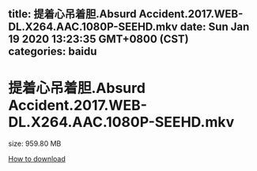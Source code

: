 
title: 提着心吊着胆.Absurd Accident.2017.WEB-DL.X264.AAC.1080P-SEEHD.mkv
date: Sun Jan 19 2020 13:23:35 GMT+0800 (CST)    
categories: baidu
---

# 提着心吊着胆.Absurd Accident.2017.WEB-DL.X264.AAC.1080P-SEEHD.mkv
size: 959.80 MB
 
 

[How to download](https://bpcam.bemobtrk.com/go/2ceec3aa-1ca2-46d6-b9ff-aaa5c184517c?jno=222)